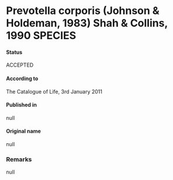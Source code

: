 # Prevotella corporis (Johnson & Holdeman, 1983) Shah & Collins, 1990 SPECIES

#### Status
ACCEPTED

#### According to
The Catalogue of Life, 3rd January 2011

#### Published in
null

#### Original name
null

### Remarks
null
